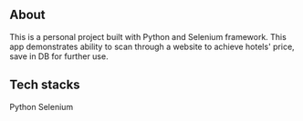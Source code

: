 ## About

This is a personal project built with Python and Selenium framework.
This app demonstrates ability to scan through a website to achieve hotels' price,
save in DB for further use.

## Tech stacks
Python
Selenium